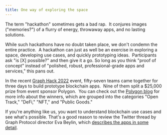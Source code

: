 ```yaml
---
title: One way of exploring the space
---
```

The term "hackathon" sometimes gets a bad rap.  It conjures images ("memories?") of a flurry of energy, throwaway apps, and no lasting solutions.

While such hackathons have no doubt taken place, we don't condemn the entire practice.  A hackathon can just as well be an exercise in exploring a space, developing use cases, and quickly prototyping ideas.  Participants ask "is \[X\] possible?" and then give it a go. So long as you think "proof of concept" instead of "polished, robust, professional-grade apps and services," this pans out.

In the recent [Graph Hack 2022](https://thegraph.com/graph-hack/2022/) event, fifty-seven teams came together for three days to build prototype blockchain apps.  Nine of them split a $25,000 prize from event sponsor Polygon.  You can check out the [Polygon blog](https://blog.polygon.technology/polygon-announces-winners-of-25000-in-graph-hack-awards/) for more info about the winners, which are grouped into the categories "Open Track," "DeFi," "NFT," and "Public Goods."  

If you're anything like us, you want to understand blockchain use cases and see what's possible. That's a good reason to review the Twitter thread by Graph Protocol director Eva Beylin, which [describes the apps in some detail](https://blog.polygon.technology/polygon-announces-winners-of-25000-in-graph-hack-awards/). 